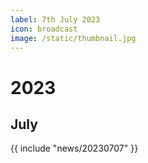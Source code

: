 ```yaml
---
label: 7th July 2023
icon: broadcast
image: /static/thumbnail.jpg
---
```


# 2023
## July

{{ include "news/20230707" }}